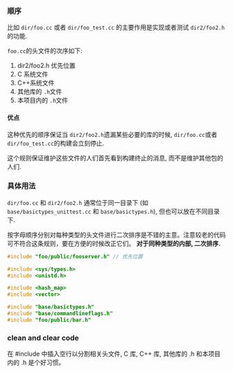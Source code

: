 ### 顺序

比如 `dir/foo.cc` 或者 `dir/foo_test.cc` 的主要作用是实现或者测试 `dir2/foo2.h`的功能.

`foo.cc`的头文件的次序如下:

1. dir2/foo2.h 优先位置
2. C 系统文件
3. C++系统文件
4. 其他库的 `.h`文件
5. 本项目内的 `.h`文件


#### 优点

这种优先的顺序保证当 `dir2/foo2.h`遗漏某些必要的库的时候, `dir/foo.cc`或者 `dir/foo_test.cc`的构建会立刻停止.

这个规则保证维护这些文件的人们首先看到构建终止的消息, 而不是维护其他包的人们.


### 具体用法

`dir/foo.cc` 和 `dir2/foo2.h` 通常位于同一目录下 (如 `base/basictypes_unittest.cc` 和 `base/basictypes.h`), 但也可以放在不同目录下.

按字母顺序分别对每种类型的头文件进行二次排序是不错的主意。注意较老的代码可不符合这条规则，要在方便的时候改正它们。
**对于同种类型的内部, 二次排序.**



```c++
#include "foo/public/fooserver.h" // 优先位置

#include <sys/types.h>
#include <unistd.h>

#include <hash_map>
#include <vector>

#include "base/basictypes.h"
#include "base/commandlineflags.h"
#include "foo/public/bar.h"
```


### clean and clear code
在 #include 中插入空行以分割相关头文件, C 库, C++ 库, 其他库的 .h 和本项目内的 .h 是个好习惯。
